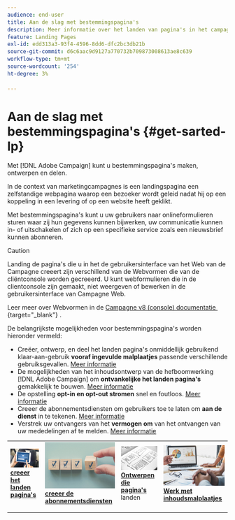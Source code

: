 ```yaml
---
audience: end-user
title: Aan de slag met bestemmingspagina's
description: Meer informatie over het landen van pagina's in het campagneweb
feature: Landing Pages
exl-id: edd313a3-93f4-4596-8dd6-dfc2bc3db21b
source-git-commit: d6c6aac9d9127a770732b709873008613ae8c639
workflow-type: tm+mt
source-wordcount: '254'
ht-degree: 3%

---
```


# Aan de slag met bestemmingspagina&#39;s {#get-sarted-lp}

Met [!DNL Adobe Campaign] kunt u bestemmingspagina&#39;s maken, ontwerpen en delen.

In de context van marketingcampagnes is een landingspagina een zelfstandige webpagina waarop een bezoeker wordt geleid nadat hij op een koppeling in een levering of op een website heeft geklikt.

Met bestemmingspagina&#39;s kunt u uw gebruikers naar onlineformulieren sturen waar zij hun gegevens kunnen bijwerken, uw communicatie kunnen in- of uitschakelen of zich op een specifieke service zoals een nieuwsbrief kunnen abonneren.

>[!CAUTION]
>
>Landing de pagina&#39;s die u in het de gebruikersinterface van het Web van de Campagne creeert zijn verschillend van de Webvormen die van de cliëntconsole worden gecreeerd. U kunt webformulieren die in de clientconsole zijn gemaakt, niet weergeven of bewerken in de gebruikersinterface van Campagne Web.
>
>Leer meer over Webvormen in de [&#x200B; Campagne v8 (console) documentatie &#x200B;](https://experienceleague.adobe.com/docs/campaign/campaign-v8/content/webapps.html?lang=nl-NL){target="_blank"} .

De belangrijkste mogelijkheden voor bestemmingspagina&#39;s worden hieronder vermeld:

* Creëer, ontwerp, en deel het landen pagina&#39;s onmiddellijk gebruikend klaar-aan-gebruik **vooraf ingevulde malplaatjes** passende verschillende gebruiksgevallen. [Meer informatie](create-lp.md)
* De mogelijkheden van het inhoudsontwerp van de hefboomwerking [!DNL Adobe Campaign] om **ontvankelijke het landen pagina&#39;s** gemakkelijk te bouwen. [Meer informatie](lp-content.md)
* De opstelling **opt-in en opt-out stromen** snel en foutloos. [Meer informatie](lp-use-cases.md)
* Creeer de abonnementsdiensten om gebruikers toe te laten om **aan de dienst** in te tekenen. [Meer informatie](lp-use-cases.md#lp-subscription)
* Verstrek uw ontvangers van het **vermogen om** van het ontvangen van uw mededelingen af te melden. [Meer informatie](lp-use-cases.md#lp-unsubscription)
  <!--Send a **confirmation email** upon opt-in or opt-out.-->

<table style="table-layout:fixed"><tr style="border: 0;">
<td>
<a href="create-lp.md">
<img alt="bestemmingspagina&apos;s maken met vooraf ingevulde sjablonen" src="../assets/do-not-localize/lp-subscription.jpeg">
</a>
<div><a href="create-lp.md"><strong> creeer het landen pagina's </strong>
</div>
<p>
</td>
<td>
<a href="../audience/manage-services.md">
<img alt="Abonnementsservices voor gebruikers instellen" src="../assets/do-not-localize/lp-list.jpg">
</a>
<div>
<a href="../audience/manage-services.md"><strong> creeer de abonnementsdiensten </strong></a>
</div>
<p></td>
<td>
<a href="lp-content.md">
<img alt="Responsieve bestemmingspagina&apos;s ontwerpen" src="../assets/do-not-localize/lp-design.jpg">
</a>
<div>
<a href="lp-content.md"><strong> Ontwerpen die pagina's </strong></a> landen
</div>
<p>
</td>
<td>
<a href="lp-templates.md">
<img alt="Werken met inhoudssjablonen voor het landen van pagina&apos;s" src="../assets/do-not-localize/lp-reporting.jpg">
</a>
<div>
<a href="lp-templates.md"><strong> Werk met inhoudsmalplaatjes </strong></a>
</div>
<p>
</td>
</tr></table>